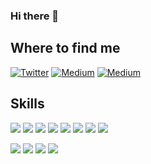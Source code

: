 ### Hi there 👋


<!--
**tamonmon0417/tamonmon0417** is a ✨ _special_ ✨ repository because its `README.md` (this file) appears on your GitHub profile.

Here are some ideas to get you started:

- 🔭 I’m currently working on ...
- 🌱 I’m currently learning ...
- 👯 I’m looking to collaborate on ...
- 🤔 I’m looking for help with ...
- 💬 Ask me about ...
- 📫 How to reach me: ...
- 😄 Pronouns: ...
- ⚡ Fun fact: ...
-->

## Where to find me
<a href="https://twitter.com/tamonmon0417" target="_blank"><img alt="Twitter" src="https://img.shields.io/badge/twitter-%231DA1F2.svg?&style=for-the-badge&logo=twitter&logoColor=white" /></a>
<a href="https://www.linkedin.com/in/tamon-okamoto" target="_blank"><img alt="Medium" src="https://img.shields.io/badge/linkdin-0a66c2.svg?&style=for-the-badge&logo=linkedin&logoColor=white" /></a>
<a href="https://qiita.com/tamonmon" target="_blank"><img alt="Medium" src="https://img.shields.io/badge/qiita-55C500.svg?&style=for-the-badge&logo=qiita&logoColor=white" /></a>

## Skills

![](https://img.shields.io/badge/-Javascript-F7DF1E?style=flat&logoColor=white&logo=javascript)
![](https://img.shields.io/badge/-Typescript-007ACC?style=flat&logoColor=white&logo=typescript)
![](https://img.shields.io/badge/-Vue.js-4FC08D?style=flat&logoColor=white&logo=Vue.js)
![](https://img.shields.io/badge/-React-5ED3F3?style=flat&logoColor=white&logo=react)
![](https://img.shields.io/badge/-Flutter-02569b?style=flat&logoColor=white&logo=flutter)
![](https://img.shields.io/badge/-Docker-2496ed?style=flat&logoColor=white&logo=docker)
![](https://img.shields.io/badge/-MySQL-4479a1?style=flat&logoColor=white&logo=mysql)
![](https://img.shields.io/badge/-GraphQL-DA0093?style=flat&logoColor=white&logo=GraphQL)

![](https://img.shields.io/badge/-AWS-232F3E?style=flat&logoColor=white&logo=amazon-aws)
![](https://img.shields.io/badge/-Firebase-FFCA28?style=flat&logoColor=white&logo=firebase)
![](https://img.shields.io/badge/-Sentry-FB4226?style=flat&logoColor=white&logo=sentry)
![](https://img.shields.io/badge/-Netlify-00C7B7?style=flat&logoColor=white&logo=netlify)


